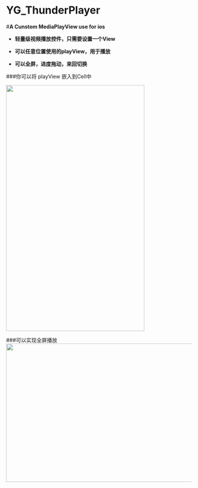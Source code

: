 # YG_ThunderPlayer
#**A Cunstom MediaPlayView use for ios**


- **轻量级视频播放控件，只需要设置一个View**



- **可以任意位置使用的playView，用于播放**



- **可以全屏，进度拖动，来回切换**

###你可以将 playView 嵌入到Cell中

<img src=http://chuantu.biz/t5/11/1466941618x1035372881.png width="375" height="667"><br>

###可以实现全屏播放
<img src=http://chuantu.biz/t5/11/1466942979x1035372881.png width="667" height="375"><br>